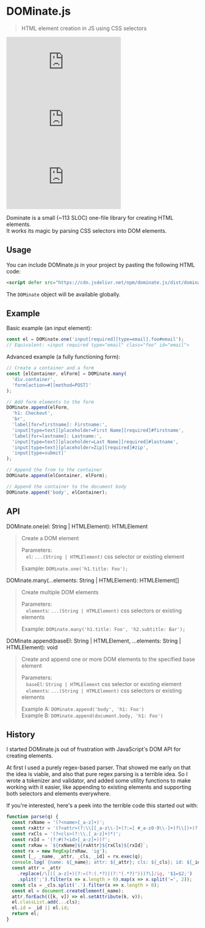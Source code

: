 # DOMinate.js
> HTML element creation in JS using CSS selectors

![GitHub](https://img.shields.io/github/license/splittydev/dominate.js?style=for-the-badge)
![npm](https://img.shields.io/npm/v/dominate.js?style=for-the-badge)
![GitHub file size in bytes](https://img.shields.io/github/size/splittydev/dominate.js/dist/dominate.js?style=for-the-badge)

Dominate is a small (~113 SLOC) one-file library for creating HTML elements.  
It works its magic by parsing CSS selectors into DOM elements.

## Usage

You can include DOMinate.js in your project by pasting the following HTML code:
```html
<script defer src="https://cdn.jsdelivr.net/npm/dominate.js/dist/dominate.js"></script>
```

The `DOMinate` object will be available globally.

## Example

Basic example (an input element):
```js
const el = DOMinate.one('input[required][type=email].foo#email');
// Equivalent: <input required type="email" class="foo" id="email">
```

Advanced example (a fully functioning form):
```js
// Create a container and a form
const [elContainer, elForm] = DOMinate.many(
  'div.container',
  'form[action=#][method=POST]'
);

// Add form elements to the form
DOMinate.append(elForm,
  'h1: Checkout',
  'br',
  'label[for=firstname]: Firstname:',
  'input[type=text][placeholder=First Name][required]#firstname',
  'label[for=lastname]: Lastname:',
  'input[type=text][placeholder=Last Name][required]#lastname',
  'input[type=text][placeholder=Zip][required]#zip',
  'input[type=submit]'
);

// Append the from to the container
DOMinate.append(elContainer, elForm);

// Append the container to the document body
DOMinate.append('body', elContainer);
```

## API

DOMinate.one(el: String | HTMLElement): HTMLElement
> Create a DOM element
> 
> Parameters:  
> &nbsp;&nbsp;&nbsp;`el`: `...(String | HTMLElement)` css selector or existing element
> 
> Example: `DOMinate.one('h1.title: Foo');`

DOMinate.many(...elements: String | HTMLElement): HTMLElement[]
> Create multiple DOM elements
> 
> Parameters:  
> &nbsp;&nbsp;&nbsp;`elements`: `...(String | HTMLElement)` css selectors or existing elements
> 
> Example: `DOMinate.many('h1.title: Foo', 'h2.subtitle: Bar');`

DOMinate.append(baseEl: String | HTMLElement, ...elements: String | HTMLElement): void
> Create and append one or more DOM elements to the specified base element
> 
> Parameters:  
> &nbsp;&nbsp;&nbsp;`baseEl`: `String | HTMLElement` css selector or existing element  
> &nbsp;&nbsp;&nbsp;`elements`: `...(String | HTMLElement)` css selectors or existing elements
> 
> Example A: `DOMinate.append('body', 'h1: Foo')`  
> Example B: `DOMinate.append(document.body, 'h1: Foo')`

## History

I started DOMinate.js out of frustration with JavaScript's DOM API for creating elements.

At first I used a purely regex-based parser. That showed me early on that the idea is viable, and also that pure regex parsing is a terrible idea. So I wrote a tokenizer and validator, and added some utility functions to make working with it easier, like appending to existing elements and supporting both selectors and elements everywhere.

If you're interested, here's a peek into the terrible code this started out with:
```js
function parse(q) {
  const rxName = '(?<name>[_a-z]+)';
  const rxAttr = '(?<attr>(?:\\[[_a-z\\-]+(?:=[ #_a-z0-9\\-]+)?\\])+)?';
  const rxCls = '(?<cls>(?:\\.[_a-z]+)*)';
  const rxId = '(?:#(?<id>[_a-z]+))?';
  const rxRaw = `${rxName}${rxAttr}${rxCls}${rxId}`;
  const rx = new RegExp(rxRaw, 'ig');
  const [_, _name, _attr, _cls, _id] = rx.exec(q);
  console.log(`{name: ${_name}; attr: ${_attr}; cls: ${_cls}; id: ${_id}`);
  const attr = _attr
    .replace(/\[([_a-z]+)(?:=(?:(.*?)|(?:"(.*?)")))?\]/ig, '$1=$2;')
    .split(';').filter(x => x.length > 0).map(x => x.split('=', 2));
  const cls = _cls.split('.').filter(x => x.length > 0);
  const el = document.createElement(_name);
  attr.forEach(([k, v]) => el.setAttribute(k, v));
  el.classList.add(...cls);
  el.id = _id || el.id;
  return el;
}
```
